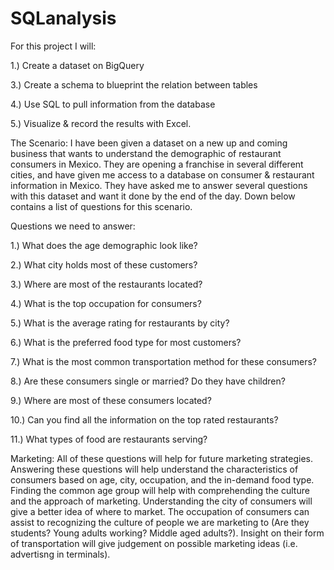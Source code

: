 # SQLanalysis


For this project I will:

1.) Create a dataset on BigQuery 

3.) Create a schema to blueprint the relation between tables

4.) Use SQL to pull information from the database

5.) Visualize & record the results with Excel.


The Scenario:
I have been given a dataset on a new up and coming business that wants to understand the demographic of restaurant consumers in Mexico. They are opening a franchise in several different cities, and have given me access to a database on consumer & restaurant information in Mexico. They have asked me to answer several questions with this dataset and want it done by the end of the day. Down below contains a list of questions for this scenario. 


Questions we need to answer:

1.) What does the age demographic look like?

2.) What city holds most of these customers?

3.) Where are most of the restaurants located?

4.) What is the top occupation for consumers?

5.) What is the average rating for restaurants by city?

6.) What is the preferred food type for most customers?

7.) What is the most common transportation method for these consumers?

8.) Are these consumers single or married? Do they have children?

9.) Where are most of these consumers located?

10.) Can you find all the information on the top rated restaurants?

11.) What types of food are restaurants serving?

Marketing:
All of these questions will help for future marketing strategies. Answering these questions will help  understand the characteristics of consumers based on age, city, occupation, and the in-demand food type. Finding the common age group will help with comprehending the culture and the approach of marketing. Understanding the city of consumers will give a better idea of where to market. The occupation of consumers can assist to recognizing the culture of people we are marketing to (Are they students? Young adults working? Middle aged adults?). Insight on their form of transportation will give judgement on possible marketing ideas (i.e. advertisng in terminals). 
